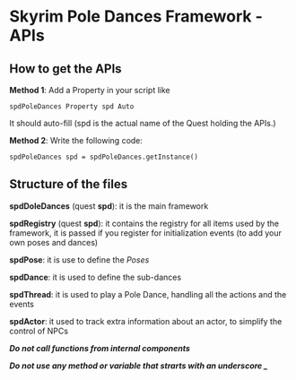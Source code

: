 # Skyrim Pole Dances Framework - APIs

## How to get the APIs

**Method 1**:
Add a Property in your script like
```
spdPoleDances Property spd Auto
```

It should auto-fill (spd is the actual name of the Quest holding the APIs.)


**Method 2**:
Write the following code:
```
spdPoleDances spd = spdPoleDances.getInstance()
```


## Structure of the files

**spdDoleDances** (quest **spd**): it is the main framework

**spdRegistry** (quest **spd**): it contains the registry for all items used by the framework, it is passed if you register for initialization events (to add your own poses and dances)

**spdPose**: it is use to define the _Poses_

**spdDance**: it is used to define the sub-dances

**spdThread**: it is used to play a Pole Dance, handling all the actions and the events

**spdActor**: it used to track extra information about an actor, to simplify the control of NPCs




***Do not call functions from internal components***

***Do not use any method or variable that strarts with an underscore \_***
